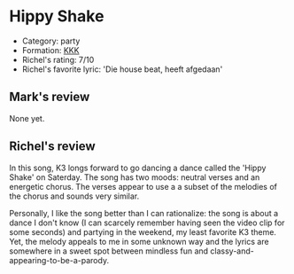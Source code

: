 # Hippy Shake

 * Category: party 
 * Formation: [KKK](Kkk.md)
 * Richel's rating: 7/10
 * Richel's favorite lyric: 'Die house beat, heeft afgedaan'

## Mark's review

None yet.

## Richel's review

In this song, K3 longs forward to go dancing a dance called the 'Hippy
Shake' on Saterday. The song has two moods: neutral verses and an
energetic chorus. The verses appear to use a a subset of the melodies of
the chorus and sounds very similar.

Personally, I like the song better than I can rationalize: the song is
about a dance I don't know (I can scarcely remember having seen the
video clip for some seconds) and partying in the weekend, my least
favorite K3 theme. Yet, the melody appeals to me in some unknown way and
the lyrics are somewhere in a sweet spot between mindless fun and
classy-and-appearing-to-be-a-parody.
